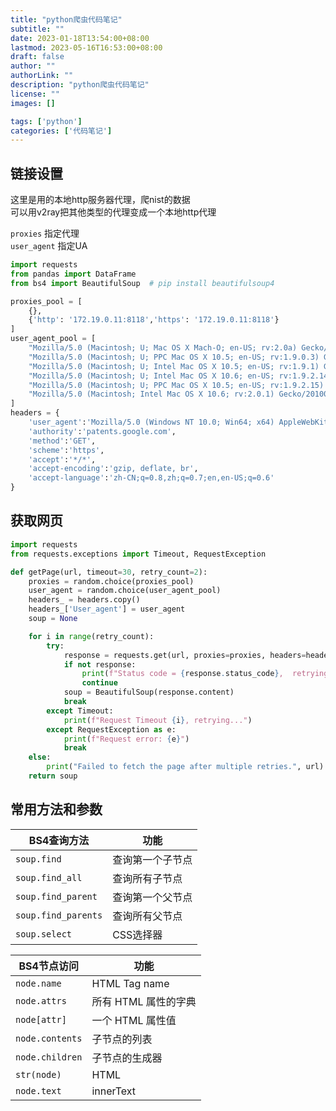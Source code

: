 ```yaml
---
title: "python爬虫代码笔记"
subtitle: ""
date: 2023-01-18T13:54:00+08:00
lastmod: 2023-05-16T16:53:00+08:00
draft: false
author: ""
authorLink: ""
description: "python爬虫代码笔记"
license: ""
images: []

tags: ['python']
categories: ['代码笔记']
---
```


## 链接设置
这里是用的本地http服务器代理，爬nist的数据  
可以用v2ray把其他类型的代理变成一个本地http代理  

`proxies` 指定代理  
`user_agent` 指定UA

``` python
import requests
from pandas import DataFrame  
from bs4 import BeautifulSoup  # pip install beautifulsoup4

proxies_pool = [
    {},
    {'http': '172.19.0.11:8118','https': '172.19.0.11:8118'}
]
user_agent_pool = [
    "Mozilla/5.0 (Macintosh; U; Mac OS X Mach-O; en-US; rv:2.0a) Gecko/20040614 Firefox/3.0.0 ",
    "Mozilla/5.0 (Macintosh; U; PPC Mac OS X 10.5; en-US; rv:1.9.0.3) Gecko/2008092414 Firefox/3.0.3",
    "Mozilla/5.0 (Macintosh; U; Intel Mac OS X 10.5; en-US; rv:1.9.1) Gecko/20090624 Firefox/3.5",
    "Mozilla/5.0 (Macintosh; U; Intel Mac OS X 10.6; en-US; rv:1.9.2.14) Gecko/20110218 AlexaToolbar/alxf-2.0 Firefox/3.6.14",
    "Mozilla/5.0 (Macintosh; U; PPC Mac OS X 10.5; en-US; rv:1.9.2.15) Gecko/20110303 Firefox/3.6.15",
    "Mozilla/5.0 (Macintosh; Intel Mac OS X 10.6; rv:2.0.1) Gecko/20100101 Firefox/4.0.1"
]
headers = {
    'user_agent':'Mozilla/5.0 (Windows NT 10.0; Win64; x64) AppleWebKit/537.36 (KHTML, like Gecko) Chrome/74.0.3729.169 Safari/537.36',
    'authority':'patents.google.com',
    'method':'GET',
    'scheme':'https',
    'accept':'*/*',
    'accept-encoding':'gzip, deflate, br',
    'accept-language':'zh-CN;q=0.8,zh;q=0.7;en,en-US;q=0.6'
}
```

## 获取网页
``` python
import requests
from requests.exceptions import Timeout, RequestException

def getPage(url, timeout=30, retry_count=2):
    proxies = random.choice(proxies_pool)
    user_agent = random.choice(user_agent_pool)
    headers_ = headers.copy()
    headers_['User_agent'] = user_agent
    soup = None

    for i in range(retry_count):
        try:
            response = requests.get(url, proxies=proxies, headers=headers_, timeout=timeout)
            if not response:
                print(f"Status code = {response.status_code},  retrying...")
                continue
            soup = BeautifulSoup(response.content)
            break
        except Timeout:
            print(f"Request Timeout {i}, retrying...")
        except RequestException as e:
            print(f"Request error: {e}")
            break
    else:
        print("Failed to fetch the page after multiple retries.", url)
    return soup
```

## 常用方法和参数


|BS4查询方法|功能|
|---|---|
|`soup.find`        |查询第一个子节点|
|`soup.find_all`    |查询所有子节点|
|`soup.find_parent` |查询第一个父节点|
|`soup.find_parents`|查询所有父节点|
|`soup.select`      |CSS选择器|


|BS4节点访问|功能|
|---|---|
|`node.name`|HTML Tag name|
|`node.attrs`|所有 HTML 属性的字典|
|`node[attr]`|一个 HTML 属性值|
|`node.contents`|子节点的列表|
|`node.children`|子节点的生成器|
|`str(node)`|HTML|
|`node.text`|innerText|
